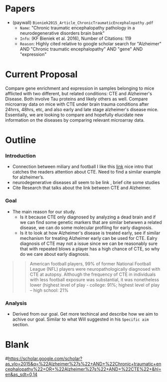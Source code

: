 # Papers 
- (paywall) `Bieniek2015_Article_ChronicTraumaticEncephalopathy.pdf`
    - `Name`: "Chronic traumatic encephalopathy pathology in a neurodegenerative disorders brain bank"
    - `Info`: (KF Bieniek et al. 2016), Number of Citations: 119
    - `Reason`: Highly cited relative to google scholar search for "Alzheimer" AND "Chronic traumatic encephalopathy" AND "gene" AND "expression"

# Current Proposal 
Compare gene enrichment and expression in samples belonging to mice afflicted with two different, but related conditions: CTE and Alzheimer's Disease. Both involve Tau proteins and likely others as well. Compare microarray data on mice with CTE under brain trauma conditions after 24hrrs, 48hrs, etc, and also early and late stage alzheimer's disease mice. Essentially, we are looking to compare and hopefully elucidate new information on the diseases by comparing relevant microarray data. 

# Outline
### Introduction
 - Connection between miliary and football I like this [link]( https://actaneurocomms.biomedcentral.com/articles/10.1186/s40478-018-0619-9) nice intro that catches the readers attention about CTE. Need to find a similar example for alzheimer’s. 
 - neurodegenerative diseases all seem to be link <how>, brief cite some studies
 - Cite Research that talks about the link between CTE and Alzheimer. 
### Goal
  - The main reason for our study. 
      - Is it because CTE only diagnosed by analyzing a dead brain and if we can find some genetic markers that are similar betwwen a related disease, we can do some molecular profiling for early diagnosis. 
      - Is it to look at how Alzheimer's disease is treated early, see if similar mechanism for treating Alzheimer early can be used for CTE. Ealry diagnosis of CTE may not a issue since we can be reasonably sure that with repeated blows a player has a high chance of CTE, so why do we care about early diagnosis. 
 >> American football players, 99% of former National Football League (NFL) players were neuropathologically diagnosed with CTE at autopsy. Although the frequency of CTE in individuals with less football exposure was substantial, it was nonetheless lower (highest level of play - college: 91%; highest level of play – high school: 21%

### Analysis
 - Derived from our goal. Get more techincal and describe how we aim to achive our goal. Similar to what Will suggested in his `Specific aim` section. 


# Blank
#https://scholar.google.com/scholar?as_ylo=2015&q=%22Alzheimer%27s%22+AND+%22Chronic+traumatic+encephalopathy%22+OR+%22Alzheimer%27s%22+AND+%22CTE%22+&hl=en&as_sdt=0,14

